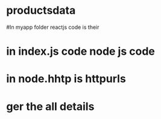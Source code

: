 # productsdata

#In myapp folder reactjs code is their
# in index.js code node js code
# in node.hhtp is httpurls
# ger the all details
